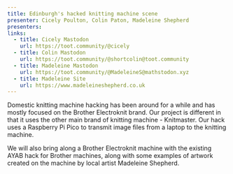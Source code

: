 ```yaml
---
title: Edinburgh's hacked knitting machine scene
presenter: Cicely Poulton, Colin Paton, Madeleine Shepherd
presenters:
links:
  - title: Cicely Mastodon
    url: https://toot.community/@cicely
  - title: Colin Mastodon
    url: https://toot.community/@shortcolin@toot.community
  - title: Madeleine Mastodon
    url: https://toot.community/@MadeleineS@mathstodon.xyz
  - title: Madeleine Site
    url: https://www.madeleineshepherd.co.uk
---
```

Domestic knitting machine hacking has been around for a while and has mostly focused on the Brother Electroknit brand. Our project is different in that it uses the other main brand of knitting machine - Knitmaster. Our hack uses a Raspberry Pi Pico to transmit image files from a laptop to the knitting machine.

We will also bring along a Brother Electroknit machine with the existing AYAB hack for Brother machines, along with some examples of artwork created on the machine by local artist Madeleine Shepherd.
